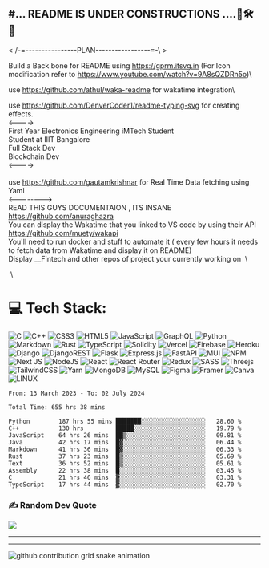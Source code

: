 ## #...  README IS UNDER CONSTRUCTIONS ....🔨🛠 🚀

< /-=----------------PLAN-----------------=-\ >

Build a Back bone for README using https://gprm.itsvg.in (For Icon modification refer to https://www.youtube.com/watch?v=9A8sQZDRn5o)\

use https://github.com/athul/waka-readme for wakatime integration\

use https://github.com/DenverCoder1/readme-typing-svg for creating effects. &nbsp;\
<----> &nbsp;\
First Year Electronics Engineering iMTech Student &nbsp;\
Student at IIIT Bangalore &nbsp;\
Full Stack Dev &nbsp;\
Blockchain Dev &nbsp;\
<---->\
&nbsp;\
use https://github.com/gautamkrishnar for Real Time Data fetching using Yaml &nbsp;\
<--------> &nbsp;\
READ THIS GUYS DOCUMENTAION , ITS INSANE https://github.com/anuraghazra &nbsp;\
You can display the Wakatime that you linked  to VS code by using their API https://github.com/muety/wakapi &nbsp;\
You'll need to run docker and stuff to automate it ( every few hours it needs to fetch data from Wakatime and display it on README) &nbsp;\
Display __Fintech and other repos of project your currently working on &nbsp;\

&nbsp;\
# 💻 Tech Stack:
![C](https://img.shields.io/badge/c-%2300599C.svg?style=for-the-badge&logo=c&logoColor=white) ![C++](https://img.shields.io/badge/c++-%2300599C.svg?style=for-the-badge&logo=c%2B%2B&logoColor=white) ![CSS3](https://img.shields.io/badge/css3-%231572B6.svg?style=for-the-badge&logo=css3&logoColor=white) ![HTML5](https://img.shields.io/badge/html5-%23E34F26.svg?style=for-the-badge&logo=html5&logoColor=white) ![JavaScript](https://img.shields.io/badge/javascript-%23323330.svg?style=for-the-badge&logo=javascript&logoColor=%23F7DF1E) ![GraphQL](https://img.shields.io/badge/-GraphQL-E10098?style=for-the-badge&logo=graphql&logoColor=white) ![Python](https://img.shields.io/badge/python-3670A0?style=for-the-badge&logo=python&logoColor=ffdd54) ![Markdown](https://img.shields.io/badge/markdown-%23000000.svg?style=for-the-badge&logo=markdown&logoColor=white) ![Rust](https://img.shields.io/badge/rust-%23000000.svg?style=for-the-badge&logo=rust&logoColor=white) ![TypeScript](https://img.shields.io/badge/typescript-%23007ACC.svg?style=for-the-badge&logo=typescript&logoColor=white) ![Solidity](https://img.shields.io/badge/Solidity-%23363636.svg?style=for-the-badge&logo=solidity&logoColor=white) ![Vercel](https://img.shields.io/badge/vercel-%23000000.svg?style=for-the-badge&logo=vercel&logoColor=white) ![Firebase](https://img.shields.io/badge/firebase-%23039BE5.svg?style=for-the-badge&logo=firebase) ![Heroku](https://img.shields.io/badge/heroku-%23430098.svg?style=for-the-badge&logo=heroku&logoColor=white) ![Django](https://img.shields.io/badge/django-%23092E20.svg?style=for-the-badge&logo=django&logoColor=white) ![DjangoREST](https://img.shields.io/badge/DJANGO-REST-ff1709?style=for-the-badge&logo=django&logoColor=white&color=ff1709&labelColor=gray) ![Flask](https://img.shields.io/badge/flask-%23000.svg?style=for-the-badge&logo=flask&logoColor=white) ![Express.js](https://img.shields.io/badge/express.js-%23404d59.svg?style=for-the-badge&logo=express&logoColor=%2361DAFB) ![FastAPI](https://img.shields.io/badge/FastAPI-005571?style=for-the-badge&logo=fastapi) ![MUI](https://img.shields.io/badge/MUI-%230081CB.svg?style=for-the-badge&logo=material-ui&logoColor=white) ![NPM](https://img.shields.io/badge/NPM-%23000000.svg?style=for-the-badge&logo=npm&logoColor=white) ![Next JS](https://img.shields.io/badge/Next-black?style=for-the-badge&logo=next.js&logoColor=white) ![NodeJS](https://img.shields.io/badge/node.js-6DA55F?style=for-the-badge&logo=node.js&logoColor=white) ![React](https://img.shields.io/badge/react-%2320232a.svg?style=for-the-badge&logo=react&logoColor=%2361DAFB) ![React Router](https://img.shields.io/badge/React_Router-CA4245?style=for-the-badge&logo=react-router&logoColor=white) ![Redux](https://img.shields.io/badge/redux-%23593d88.svg?style=for-the-badge&logo=redux&logoColor=white) ![SASS](https://img.shields.io/badge/SASS-hotpink.svg?style=for-the-badge&logo=SASS&logoColor=white) ![Threejs](https://img.shields.io/badge/threejs-black?style=for-the-badge&logo=three.js&logoColor=white) ![TailwindCSS](https://img.shields.io/badge/tailwindcss-%2338B2AC.svg?style=for-the-badge&logo=tailwind-css&logoColor=white) ![Yarn](https://img.shields.io/badge/yarn-%232C8EBB.svg?style=for-the-badge&logo=yarn&logoColor=white) ![MongoDB](https://img.shields.io/badge/MongoDB-%234ea94b.svg?style=for-the-badge&logo=mongodb&logoColor=white) ![MySQL](https://img.shields.io/badge/mysql-%2300f.svg?style=for-the-badge&logo=mysql&logoColor=white) 	![Figma](https://img.shields.io/badge/figma-%23F24E1E.svg?style=for-the-badge&logo=figma&logoColor=white) ![Framer](https://img.shields.io/badge/Framer-black?style=for-the-badge&logo=framer&logoColor=blue) ![Canva](https://img.shields.io/badge/Canva-%2300C4CC.svg?style=for-the-badge&logo=Canva&logoColor=white) ![LINUX](https://img.shields.io/badge/Linux-FCC624?style=for-the-badge&logo=linux&logoColor=black)



<!--START_SECTION:waka-->

```javascript, typescript, python, C++, Rust, CSS
From: 13 March 2023 - To: 02 July 2024

Total Time: 655 hrs 38 mins

Python        187 hrs 55 mins ███████░░░░░░░░░░░░░░░░░░   28.60 %
C++           130 hrs         █████░░░░░░░░░░░░░░░░░░░░   19.79 %
JavaScript    64 hrs 26 mins  ██▒░░░░░░░░░░░░░░░░░░░░░░   09.81 %
Java          42 hrs 17 mins  █▓░░░░░░░░░░░░░░░░░░░░░░░   06.44 %
Markdown      41 hrs 36 mins  █▓░░░░░░░░░░░░░░░░░░░░░░░   06.33 %
Rust          37 hrs 23 mins  █▒░░░░░░░░░░░░░░░░░░░░░░░   05.69 %
Text          36 hrs 52 mins  █▒░░░░░░░░░░░░░░░░░░░░░░░   05.61 %
Assembly      22 hrs 38 mins  █░░░░░░░░░░░░░░░░░░░░░░░░   03.45 %
C             21 hrs 46 mins  ▓░░░░░░░░░░░░░░░░░░░░░░░░   03.31 %
TypeScript    17 hrs 44 mins  ▓░░░░░░░░░░░░░░░░░░░░░░░░   02.70 %
```

<!--END_SECTION:waka-->





### ✍️ Random Dev Quote
![](https://quotes-github-readme.vercel.app/api?type=horizontal&theme=radical)

---

<!-- Proudly created with GPRM ( https://gprm.itsvg.in ) -->
---

![github contribution grid snake animation](https://raw.githubusercontent.com/Fuhrerh-Lemon/Fuhrerh-Lemon/output/github-contribution-grid-snake-dark.svg#gh-dark-mode-only)

